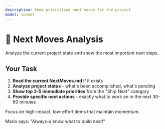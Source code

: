 ```yaml
---
description: Show prioritized next moves for the project
model: sonnet
---
```


# 🎯 Next Moves Analysis

Analyze the current project state and show the most important next steps.

## Your Task

1. **Read the current NextMoves.md** if it exists
2. **Analyze project status** - what's been accomplished, what's pending
3. **Show top 3-5 immediate priorities** from the "Ship Next" category
4. **Provide specific next actions** - exactly what to work on in the next 30-60 minutes

Focus on high-impact, low-effort items that maintain momentum.

Mario says: "Always-a know what to build next!"